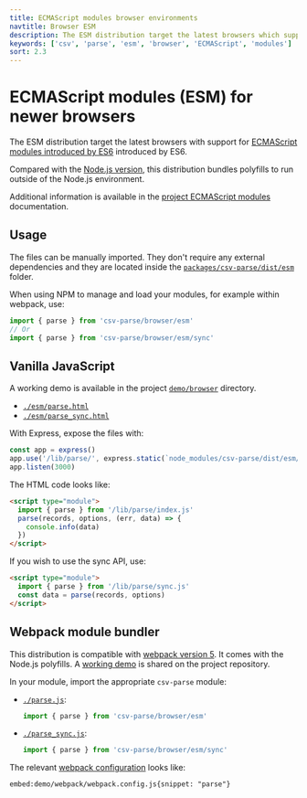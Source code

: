 ```yaml
---
title: ECMAScript modules browser environments
navtitle: Browser ESM
description: The ESM distribution target the latest browsers which support ECMAScript modules introduced by ES6.
keywords: ['csv', 'parse', 'esm', 'browser', 'ECMAScript', 'modules']
sort: 2.3
---
```


# ECMAScript modules (ESM) for newer browsers

The ESM distribution target the latest browsers with support for [ECMAScript modules introduced by ES6](https://caniuse.com/es6-module) introduced by ES6.

Compared with the [Node.js version](/csv/distributions/nodejs_esm/), this distribution bundles polyfills to run outside of the Node.js environment.

Additional information is available in the [project ECMAScript modules](/project/distributions/browser_esm/) documentation.

## Usage

The files can be manually imported. They don't require any external dependencies and they are located inside the [`packages/csv-parse/dist/esm`](https://github.com/adaltas/node-csv/tree/master/packages/csv-parse/dist/esm) folder.

When using NPM to manage and load your modules, for example within webpack, use:

```js
import { parse } from 'csv-parse/browser/esm'
// Or
import { parse } from 'csv-parse/browser/esm/sync'
```

## Vanilla JavaScript

A working demo is available in the project [`demo/browser`](https://github.com/adaltas/node-csv/tree/master/demo/browser) directory.

- [`./esm/parse.html`](https://github.com/adaltas/node-csv/tree/master/demo/browser/esm/parse.html)
- [`./esm/parse_sync.html`](https://github.com/adaltas/node-csv/tree/master/demo/browser/esm/parse_sync.html)

With Express, expose the files with:

```js
const app = express()
app.use('/lib/parse/', express.static(`node_modules/csv-parse/dist/esm/`))
app.listen(3000)
```

The HTML code looks like:

```html
<script type="module">
  import { parse } from '/lib/parse/index.js'
  parse(records, options, (err, data) => {
    console.info(data)
  })
</script>
```

If you wish to use the sync API, use:

```html
<script type="module">
  import { parse } from '/lib/parse/sync.js'
  const data = parse(records, options)
</script>
```

## Webpack module bundler

This distribution is compatible with [webpack version 5](https://webpack.js.org/). It comes with the Node.js polyfills. A [working demo](https://github.com/adaltas/node-csv/tree/master/demo/webpack) is shared on the project repository.

In your module, import the appropriate `csv-parse` module:

- [`./parse.js`](https://github.com/adaltas/node-csv/blob/master/demo/webpack/src/parse.js#L2):
  ```js
  import { parse } from 'csv-parse/browser/esm'
  ```
- [`./parse_sync.js`](https://github.com/adaltas/node-csv/blob/master/demo/webpack/src/parse_sync.js#L2):
  ```js
  import { parse } from 'csv-parse/browser/esm/sync'
  ```

The relevant [webpack configuration](https://github.com/adaltas/node-csv/tree/master/demo/webpack/webpack.config.js) looks like:

`embed:demo/webpack/webpack.config.js{snippet: "parse"}`
